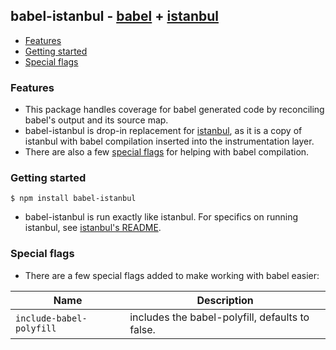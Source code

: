 ## babel-istanbul - [babel](https://github.com/babel/babel) + [istanbul](https://github.com/gotwarlost/istanbul)

* [Features](#features)
* [Getting started](#getting-started)
* [Special flags](#special-flags)

### Features

* This package handles coverage for babel generated code by reconciling babel's output and its source map.
* babel-istanbul is drop-in replacement for [istanbul](https://github.com/gotwarlost/istanbul), as it is a copy of istanbul with babel compilation inserted into the instrumentation layer.
* There are also a few [special flags](#special-flags) for helping with babel compilation.

### Getting started

    $ npm install babel-istanbul

* babel-istanbul is run exactly like istanbul. For specifics on running istanbul, see [istanbul's README](https://github.com/gotwarlost/istanbul/blob/master/README.md).


### Special flags

* There are a few special flags added to make working with babel easier:

Name                           | Description
------------------------------ | ------------------------------
`include-babel-polyfill`       | includes the babel-polyfill, defaults to false.
